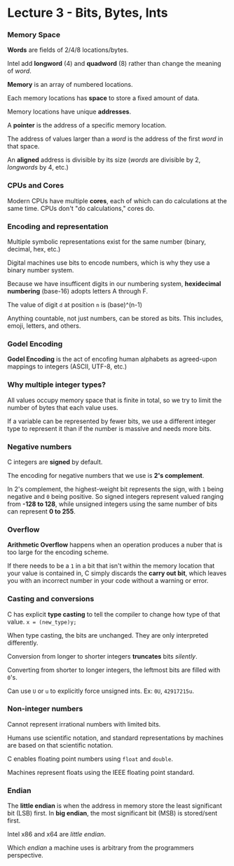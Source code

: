 # Lecture 3 - Bits, Bytes, Ints
### Memory Space
**Words** are fields of 2/4/8 locations/bytes. 

Intel add **longword** (4) and **quadword** (8) rather than change the meaning of *word*.

**Memory** is an array of numbered locations.

Each memory locations has **space** to store a fixed amount of data.

Memory locations have unique **addresses**.

A **pointer** is the address of a specific memory location.

The address of values larger than a *word* is the address of the first *word* in that space.

An **aligned** address is divisible by its size (*words* are divisible by 2, *longwords* by 4, etc.)

### CPUs and Cores
Modern CPUs have multiple **cores**, each of which can do calculations at the same time. CPUs don't "do calculations," cores do.

### Encoding and representation
Multiple symbolic representations exist for the same number (binary, decimal, hex, etc.)

Digital machines use bits to encode numbers, which is why they use a binary number system.

Because we have insufficent digits in our numbering system, **hexidecimal numbering**  (base-16) adopts letters A through F.

The value of digit `d` at position `n` is (base)^(n-1)

Anything countable, not just numbers, can be stored as bits. This includes, emoji, letters, and others.

### Godel Encoding
**Godel Encoding** is the act of encofing human alphabets as agreed-upon mappings to integers (ASCII, UTF-8, etc.)

### Why multiple integer types?
All values occupy memory space that is finite in total, so we try to limit the number of bytes that each value uses.

If a variable can be represented by fewer bits, we use a different integer type to represent it than if the number is massive and needs more bits.

### Negative numbers
C integers are **signed** by default.

The encoding for negative numbers that we use is **2's complement**.

In 2's complement, the highest-weight bit represents the sign, with `1` being negative and `0` being positive. So signed integers represent valued ranging from **-128 to 128**, while unsigned integers using the same number of bits can represent **0 to 255**.

### Overflow
**Arithmetic Overflow** happens when an operation produces a nuber that is too large for the encoding scheme.

If there needs to be a `1` in a bit that isn't within the memory location that your value is contained in, C simply discards the **carry out bit**, which leaves you with an incorrect number in your code without a warning or error.

### Casting and conversions
C has explicit **type casting** to tell the compiler to change how type of that value. `x = (new_type)y;`

When type casting, the bits are unchanged. They are only interpreted differently.

Conversion from longer to shorter integers **truncates** bits *silently*.

Converting from shorter to longer integers, the leftmost bits are filled with `0`'s.

Can use `U` or `u` to explicitly force unsigned ints. Ex: `0U`, `42917215u`.

### Non-integer numbers
Cannot represent irrational numbers with limited bits.

Humans use scientific notation, and standard representations by machines are based on that scientific notation.

C enables floating point numbers using `float` and `double`.

Machines represent floats using the IEEE floating point standard.

### Endian
The **little endian** is when the address in memory store the least significant bit (LSB) first. In **big endian**, the most significant bit (MSB) is stored/sent first.

Intel x86 and x64 are *little endian*.

Which *endian* a machine uses is arbitrary from the programmers perspective.
